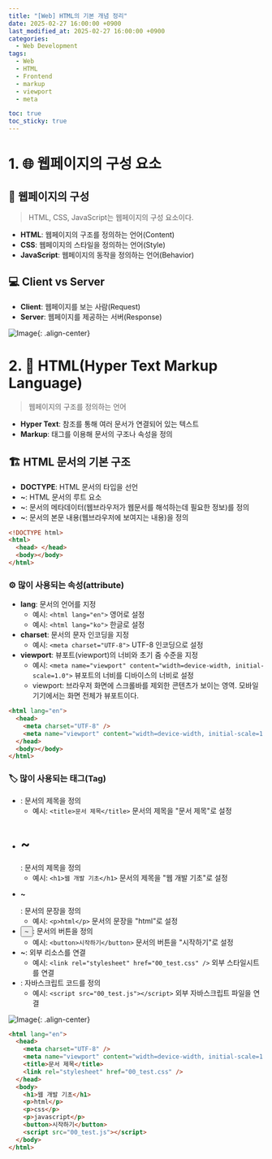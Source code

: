 ```yaml
---
title: "[Web] HTML의 기본 개념 정리"
date: 2025-02-27 16:00:00 +0900
last_modified_at: 2025-02-27 16:00:00 +0900
categories:
  - Web Development
tags:
  - Web
  - HTML
  - Frontend
  - markup
  - viewport
  - meta

toc: true
toc_sticky: true
---
```


# 1. 🌐 웹페이지의 구성 요소

## 🎨 웹페이지의 구성

> HTML, CSS, JavaScript는 웹페이지의 구성 요소이다.

- **HTML**: 웹페이지의 구조를 정의하는 언어(Content)
- **CSS**: 웹페이지의 스타일을 정의하는 언어(Style)
- **JavaScript**: 웹페이지의 동작을 정의하는 언어(Behavior)

## 💻 Client vs Server

- **Client**: 웹페이지를 보는 사람(Request)
- **Server**: 웹페이지를 제공하는 서버(Response)

![Image](https://github.com/user-attachments/assets/4eb48d48-926b-4efc-b333-45c40d4b0a61){: .align-center}

# 2. 📄 HTML(Hyper Text Markup Language)

> 웹페이지의 구조를 정의하는 언어

- **Hyper Text**: 참조를 통해 여러 문서가 연결되어 있는 텍스트
- **Markup**: 태그를 이용해 문서의 구조나 속성을 정의

## 🏗️ HTML 문서의 기본 구조

- **DOCTYPE**: HTML 문서의 타입을 선언
- **<html>~</html>**: HTML 문서의 루트 요소
- **<head>~</head>**: 문서의 메타데이터(웹브라우저가 웹문서를 해석하는데 필요한 정보)를 정의
- **<body>~</body>**: 문서의 본문 내용(웹브라우저에 보여지는 내용)을 정의

```html
<!DOCTYPE html>
<html>
  <head> </head>
  <body></body>
</html>
```

### ⚙️ 많이 사용되는 속성(attribute)

- **lang**: 문서의 언어를 지정
  - 예시: `<html lang="en">` 영어로 설정
  - 예시: `<html lang="ko">` 한글로 설정
- **charset**: 문서의 문자 인코딩을 지정
  - 예시: `<meta charset="UTF-8">` UTF-8 인코딩으로 설정
- **viewport**: 뷰포트(viewport)의 너비와 초기 줌 수준을 지정
  - 예시: `<meta name="viewport" content="width=device-width, initial-scale=1.0">` 뷰포트의 너비를 디바이스의 너비로 설정
  - viewport: 브라우저 화면에 스크롤바를 제외한 콘텐츠가 보이는 영역. 모바일 기기에서는 화면 전체가 뷰포트이다.

```html
<html lang="en">
  <head>
    <meta charset="UTF-8" />
    <meta name="viewport" content="width=device-width, initial-scale=1.0" />
  </head>
  <body></body>
</html>
```

### 🏷️ 많이 사용되는 태그(Tag)

- **<title>~</title>**: 문서의 제목을 정의
  - 예시: `<title>문서 제목</title>` 문서의 제목을 "문서 제목"로 설정
- **<h1>~</h1>**: 문서의 제목을 정의
  - 예시: `<h1>웹 개발 기초</h1>` 문서의 제목을 "웹 개발 기초"로 설정
- **<p>~</p>**: 문서의 문장을 정의
  - 예시: `<p>html</p>` 문서의 문장을 "html"로 설정
- **<button>~</button>**: 문서의 버튼을 정의
  - 예시: `<button>시작하기</button>` 문서의 버튼을 "시작하기"로 설정
- **<link>~</link>**: 외부 리소스를 연결
  - 예시: `<link rel="stylesheet" href="00_test.css" />` 외부 스타일시트를 연결
- **<script>~</script>**: 자바스크립트 코드를 정의
  - 예시: `<script src="00_test.js"></script>` 외부 자바스크립트 파일을 연결

![Image](https://github.com/user-attachments/assets/cca1f3fb-f0e8-4baf-b309-f8b8da306b89){: .align-center}

```html
<html lang="en">
  <head>
    <meta charset="UTF-8" />
    <meta name="viewport" content="width=device-width, initial-scale=1.0" />
    <title>문서 제목</title>
    <link rel="stylesheet" href="00_test.css" />
  </head>
  <body>
    <h1>웹 개발 기초</h1>
    <p>html</p>
    <p>css</p>
    <p>javascript</p>
    <button>시작하기</button>
    <script src="00_test.js"></script>
  </body>
</html>
```
